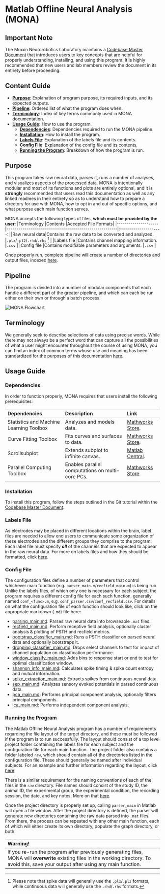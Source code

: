 # Matlab Offline Neural Analysis (MONA)

## Important Note

The Moxon Neurorobotics Laboratory maintains a [Codebase Master Document](https://ucdavis.box.com/s/icsjygmi2bkcv1275xskigibiewahd3p) that introduces users to key concepts that are helpful for properly understanding, installing, and using this program. It is highly recommended that new users and lab members review the document in its entirety before proceeding.


## Content Guide

- **[Purpose](#Purpose)**: Explanation of program purpose, its required inputs, and its expected outputs.
- **[Pipeline](#Pipeline)**: Ordered list of what the program does when.
- **[Terminology](#Terminology)**: Index of key terms commonly used in MONA documentation.
- **[Usage Guide](#Usage-Guide)**: How to use the program.
    - **[Dependencies](#Dependencies)**: Dependencies required to run the MONA pipeline.
    - **[Installation](#Installation)**: How to install the program.
    - **[Labels File](#Labels-File)**: Explanation of the labels file and its contents.
    - **[Config File](#Config-File)**: Explanation of the config file and its contents.
    - **[Running the Program](#Running-Program)**: Breakdown of how the program is run.

## <a name="Purpose">Purpose</a>

This program takes raw neural data, parses it, runs a number of analyses, and visualizes aspects of the processed data. MONA is intentionally modular and most of its functions and plots are entirely optional, and it is **strongly** recommended that users read this documentation as well as any linked readmes in their entirety so as to understand how to prepare a directory for use with MONA, how to opt in and out of specific options, and what purpose each main function serves.

MONA accepts the following types of files, **which must be provided by the user**:
|Terminology          |Contents                                                |Accepted File Formats|
|---------------------|--------------------------------------------------------|:---------------------:|
|Raw neural data|Contains the raw data to be converted and analyzed.                  |`.plx`/`.pl2`/`.rhd`/`.rhs` [^dataform]     |
|Labels file          |Contains channel mapping information.                   |`.csv`    |
|Config file          |Contains modifiable parameters and arguments.           |`.csv`    |

[^dataform]: Please note that spike data will generally use the `.plx`/`.pl2` formats, while continuous data will generally use the `.rhd`/`.rhs` formats.

Once properly run, complete pipeline will create a number of directories and output files, indexed [here](https://github.com/NeuralStorm/MATLAB-offline-neural-analysis/blob/kevin-docs/docs/file_layout.md).

[^rrm]: Within the PSTH format files, users can find relative response matrices for the various regions included in a recording, event information featuring the timestamps and trial indices of different event types, channel information featuring the names assigned to each channel and some of the configurable parameters associated with each of them (e.g. was a given channel configured to be included in any analyses?), and some further mapping information.

## <a name="Pipeline">Pipeline</a>

The program is divided into a number of modular components that each handle a different part of the greater pipeline, and which can each be run either on their own or through a batch process.

![MONA Flowchart](https://imgur.com/ni2EvR3.png)

## <a name="Terminology">Terminology</a>

We generally seek to describe selections of data using precise words. While there may not always be a perfect word that can capture all the possibilities of what a user might encounter throughout the course of using MONA, you can find an index of common terms whose use and meaning has been standardized for the purposes of this documentation [here](https://github.com/NeuralStorm/MATLAB-offline-neural-analysis/blob/kevin-docs/docs/terminology.md).

## <a name="Usage-Guide">Usage Guide</a>

### <a name="Dependencies">Dependencies</a>

In order to function properly, MONA requires that users install the following prerequisites:

|Dependencies|Description|Link|
|:-|:-|:-
|Statistics and Machine Learning Toolbox|Analyzes and models data.|[Mathworks Store](https://www.mathworks.com/products/statistics.html).
|Curve Fitting Toolbox|Fits curves and surfaces to data.|[Mathworks Store](https://www.mathworks.com/products/curvefitting.html).
|Scrollsubplot|Extends subplot to infinite canvas.|[Matlab Central](https://www.mathworks.com/matlabcentral/fileexchange/7730-scrollsubplot).
|Parallel Computing Toolbox|Enables parallel computations on multi-core PCs.|[Mathworks Store](https://www.mathworks.com/products/parallel-computing.html).

### <a name="Installation">Installation</a>

To install this program, follow the steps outlined in the Git tutorial within the [Codebase Master Document](https://ucdavis.box.com/s/icsjygmi2bkcv1275xskigibiewahd3p).

### <a name="Labels-File">Labels File</a>

As electrodes may be placed in different locations within the brain, label files are needed to allow end users to communicate some organization of these electrodes and the different groups they comprise to the program. Each label file must specify _**all**_ of the channels that are expected to appear in the raw neural data. For more on labels files and how they should be formatted, click [here](https://github.com/NeuralStorm/MATLAB-offline-neural-analysis/blob/kevin-docs/docs/labels_file.md).

### <a name="Config File">Config File</a>

The configuration files define a number of parameters that control whichever main function (e.g. `parser_main.m`/`recfield_main.m`) is being run. Unlike the labels files, of which only one is necessary for each subject, the program requires a different config file for each such function, generally named `conf_<func>.m`, e.g. `conf_parser.csv`/`conf_recfield.csv`. For details on what the configuration file of each function should look like, click on the appropriate markdown (`.md`) file here:

- [parsing_main.md](https://github.com/NeuralStorm/MATLAB-offline-neural-analysis/blob/kevin-docs/docs/parsing_main.md): Parses raw neural data into browseable `.mat` files.
- [recfield_main.md](https://github.com/NeuralStorm/MATLAB-offline-neural-analysis/blob/kevin-docs/docs/recfield_main.md): Perform receptive field analysis, optionally cluster analysis & plotting of PSTH and recfield metrics.
- [bootstrap_classifier_main.md](https://github.com/NeuralStorm/MATLAB-offline-neural-analysis/blob/kevin-docs/docs/bootstrap_classifier_main.md): Runs a PSTH classifier on parsed neural data and optionally bootstraps it.
- [dropping_classifier_main.md](https://github.com/NeuralStorm/MATLAB-offline-neural-analysis/blob/kevin-docs/docs/dropping_classifier_main.md): Drops select channels to test for impact of channel population on classification performance. 
- [window_classify_main.md](https://github.com/NeuralStorm/MATLAB-offline-neural-analysis/blob/kevin-docs/docs/window_classify_main.md): Adds bins to response start or end to test for optimal classification window.
- [shannon_info_main.md](https://github.com/NeuralStorm/MATLAB-offline-neural-analysis/blob/kevin-docs/docs/shannon_info_main.md): Calculates spike timing & spike count entropy and mutual information.
- [spike_extraction_main.md](https://github.com/NeuralStorm/MATLAB-offline-neural-analysis/blob/kevin-docs/docs/spike_extraction_main.md): Extracts spikes from continuous neural data.
- [sep_main.md](https://github.com/NeuralStorm/MATLAB-offline-neural-analysis/blob/kevin-docs/docs/sep_main.md): Analyzes sensory evoked potentials in parsed continuous data.
- [pca_main.md](https://github.com/NeuralStorm/MATLAB-offline-neural-analysis/blob/kevin-docs/docs/pca_main.md): Performs principal component analysis, optionally filters principal components.
- [ica_main.md](https://github.com/NeuralStorm/MATLAB-offline-neural-analysis/blob/kevin-docs/docs/ica_main.md): Performs independent component analysis.

### <a name="running-program">Running the Program</a>

The Matlab Offline Neural Analysis program has a number of requirements regarding the file layout of the target directory, and these must be followed if the program is to run successfully. The layout should consist of a top level project folder containing the labels file for each subject and the configuration file for each main function. The project folder also contains a folder labeled `raw`, which should contain all of the directories listed in the configuration file. These should generally be named after individual subjects. For an example and further information regarding the layout, click [here](https://github.com/NeuralStorm/MATLAB-offline-neural-analysis/blob/kevin-docs/docs/file_layout.md).

There is a similar requirement for the naming conventions of each of the files in the `raw` directory. File names should consist of the study ID, the animal ID, the experimental group, the experimental condition, the recording session, the date, and key notes. More on that [here](https://github.com/NeuralStorm/MATLAB-offline-neural-analysis/blob/kevin-docs/docs/filename_convention.md).

Once the project directory is properly set up, calling `parser_main` in Matlab will open a file window. After the project directory is defined, the parser will generate new directories containing the raw data parsed into `.mat` files. From there, the process can be repeated with any other main function, each of which will either create its own directory, populate the graph directory, or both.

|**Warning!**|
|:-|
|If you re-run the program after previously generating files, MONA will **overwrite** existing files in the working directory. To avoid this, save your output after using any main function.
